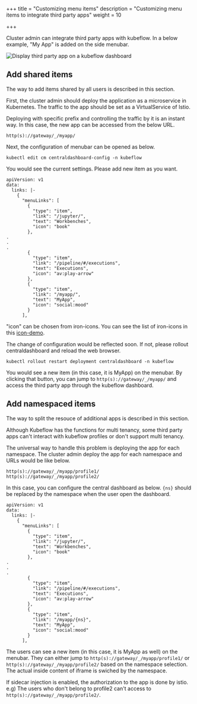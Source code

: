 +++
title = "Customizing menu items"
description = "Customizing menu items to integrate third party apps"
weight = 10
                    
+++

Cluster admin can integrate third party apps with kubeflow.
In a below example, "My App" is added on the side menubar.

<img src="/docs/images/customize-menu-add-app.png" 
  alt="Display third party app on a kubeflow dashboard"
  class="mt-3 mb-3 border border-info rounded">

## Add shared items
The way to add items shared by all users is described in this section.

First, the cluster admin should deploy the application as a microservice in Kubernetes.
The traffic to the app should be set as a VirtualService of Istio.

Deploying with specific prefix and controlling the traffic by it is an instant way.
In this case, the new app can be accessed from the below URL.
```
http(s)://gateway/_/myapp/
```

Next, the configuration of menubar can be opened as below.

```shell
kubectl edit cm centraldashboard-config -n kubeflow
```

You would see the current settings. Please add new item as you want.
```
apiVersion: v1
data:
  links: |-
    {
      "menuLinks": [
        {
          "type": "item",
          "link": "/jupyter/",
          "text": "Workbenches",
          "icon": "book"
        },
.
.
.
        {
          "type": "item",
          "link": "/pipeline/#/executions",
          "text": "Executions",
          "icon": "av:play-arrow"
        },
        {
          "type": "item",
          "link": "/myapp/",
          "text": "MyApp",
          "icon": "social:mood"
        }
      ],
```

"icon" can be chosen from iron-icons.
You can see the list of iron-icons in this [icon-demo](https://kevingleason.me/Polymer-Todo/bower_components/iron-icons/demo/index.html).

The change of configuration would be reflected soon.
If not, please rollout centraldashboard and reload the web browser.

```shell
kubectl rollout restart deployment centraldashboard -n kubeflow
```

You would see a new item (in this case, it is MyApp) on the menubar.
By clicking that button, you can jump to `http(s)://gateway/_/myapp/` and access the third party app through the kubeflow dashboard.

## Add namespaced items
The way to split the resouce of additional apps is described in this section.

Although Kubeflow has the functions for multi tenancy, some third party apps can't interact with kubeflow profiles or don't support multi tenancy.

The universal way to handle this problem is deploying the app for each namespace.
The cluster admin deploy the app for each namespace and URLs would be like below.
```
http(s)://gateway/_/myapp/profile1/
http(s)://gateway/_/myapp/profile2/
```

In this case, you can configure the central dashboard as below.
`{ns}` should be replaced by the namespace when the user open the dashboard.

```
apiVersion: v1
data:
  links: |-
    {
      "menuLinks": [
        {
          "type": "item",
          "link": "/jupyter/",
          "text": "Workbenches",
          "icon": "book"
        },
.
.
.
        {
          "type": "item",
          "link": "/pipeline/#/executions",
          "text": "Executions",
          "icon": "av:play-arrow"
        },
        {
          "type": "item",
          "link": "/myapp/{ns}",
          "text": "MyApp",
          "icon": "social:mood"
        }
      ],
```

The users can see a new item (in this case, it is MyApp as well) on the menubar.
They can either jump to `http(s)://gateway/_/myapp/profile1/` or `http(s)://gateway/_/myapp/profile2/` based on the namespace selection.
The actual inside content of iframe is swiched by the namespace. 

If sidecar injection is enabled, the authorization to the app is done by istio.
e.g) The users who don't belong to profile2 can't access to `http(s)://gateway/_/myapp/profile2/`.
